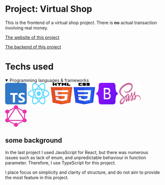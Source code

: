 # Project: Virtual Shop
This is the frontend of a virtual shop project. There is <b>no</b> actual transaction involving real money.

[The website of this project]()

[The backend of this project]()

# Techs used
<details open>
    <summary>Programming languages & frameworks</summary>

<img src="./public/logos/Typescript_logo.svg" alt="TypeScript" width="70" height="70">
<img src="./public/logos/React_logo.svg" alt="React" width="70" height="70">
<img src="./public/logos/HTML_logo.svg" alt="HTML" width="70" height="70">
<img src="./public/logos/CSS_logo.svg" alt="CSS" width="70" height="70">
<img src="./public/logos/Bootstrap_logo.svg" alt="Bootstrap" width="70" height="70">
<img src="./public/logos/Sass_logo.svg" alt="Sass" width="70" height="70">
<img src="./public/logos/GraphQL_logo.svg" alt="GraphQL" width="70" height="70">
</details>


## some background
In the last project I used JavaScript for React, but there was numerous issues such as lack of 
enum, and unpredictable behaviour in function parameter. Therefore, I use TypeScript for this project.

I place focus on simplicity and clarity of structure, and do not aim to provide the most feature in this project.



